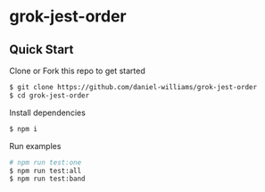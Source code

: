# grok-jest-order

## Quick Start
Clone or Fork this repo to get started

```bash
$ git clone https://github.com/daniel-williams/grok-jest-order
$ cd grok-jest-order
```
Install dependencies
```bash
$ npm i
```

Run examples
```bash
# npm run test:one
$ npm run test:all
$ npm run test:band
```
